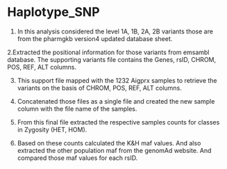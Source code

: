 # Haplotype_SNP

1. In this analysis considered the level 1A, 1B, 2A, 2B variants those are from the pharmgkb version4 updated database sheet.
   
2.Extracted the positional information for those variants from emsambl database. The supporting variants file contains the Genes, rsID, CHROM, POS, REF, ALT columns.

3. This support file mapped with the 1232 Aigprx samples to retrieve the variants on the basis of CHROM, POS, REF, ALT columns.
   
4. Concatenated those files as a single file and created the new sample column with the file name of the samples.
   
5. From this final file extracted the respective samples counts for classes in Zygosity (HET, HOM).
   
6. Based on these counts calculated the K&H maf values. And also extracted the other population maf from the genomAd website. And compared those maf values for each rsID.

